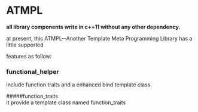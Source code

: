 # ATMPL

**all library components write in c++11 without any other dependency.**

at present, this ATMPL--Another Template Meta Programming Library has a little supported  

features as follow:  

### functional_helper  
include function traits and a enhanced bind template class.  

#####function_traits  
 it provide a template class named function_traits<template T>. 
you can obtain type information on compile-time like return type, 
arguments' type. it support function pointer,member function pointer, 
member object pointer,lambda and functor.(no support for bind expression,see next).  

#####bind--enhanced std::bind  
 this version of bind also supports whatever std::bind supports for binding. 
it allow you obtain type information of the bonded callable objects as function_traits provided. 
bind::underlying_type is the very original callable type. it can obtain very original callable type information 
of any recursive bind(not std::bind) you have made.  

  

all of it programmed with standard c++11. 
this library supports any compilers as long as they support c++11 standard.

  

examples:
```c++ 
void test(int,char*){}
auto f1 = functional_helper::bind(test, _1,_2);
auto f2 = functional_helper::bind(f1, _1, _2);
auto test_lambda = [](int, char*)->void{};
```
obtain argument: 
```c++
functional_helper::function_traits<decltype(test)>::arg<1>::type//char*
decltype(f1)::underlying_type::arg<1>::type //char*
decltype(f2)::underlying_type::arg<1>::type //char*
decltype(test_lambda)::underlying_type::arg<1>::type //char*
f1('A');
f2('B');
test_lambda(1,'C');
```



### Any

Safe, generic container for single values of different value types. **similar to [boost.Any](http://www.boost.org/doc/libs/1_60_0/doc/html/any.html)**

example:


```c++
template<typename _T>
void pod_test(any &v)
{
  //print content in any container.
	std::cout << "any cast to " << typeid(_T).name() 
      << " : " << any::cast<_T>(v) <<std::endl;
}
any ret()
{
	int i = 1;
	return any(i);
}
any v(short(1));
pod_test<short>(v); // print 1

any v_int(int(2));
pod_test<int>(v_int);// print 2

any v_long(long(3));
pod_test<long>(v_long);// print 3

any v_longlong((long long)(4));
pod_test<long long>(v_longlong);// print 4

any v_char(char('5'));
pod_test<char>(v_char);// print 5

char str[] = "hello world";
any v_cptr(str);
pod_test<char const *>(v_cptr);// print "hello world"

any v_string(std::string("HI! string any cast"));
pod_test<std::string>(v_string);// print "HI! string any cast"

any any_0;
any any_1(ret());
pod_test<int>(any_1);// print 1

any any_2(any_1);
pod_test<int>(any_2);// print 1

any any_3 = ret();
pod_test<int>(any_3);// print 1

any any_4 = any_1;
pod_test<int>(any_4);// print 1

any any_5 = any(int(5));
pod_test<int>(any_5);// print 5

std::vector<any> any_vec;
any_vec.push_back('A');
any_vec.push_back(short(1));
any_vec.push_back(int(2));
any_vec.push_back(str);
any_vec.push_back(std::string("hello any,world"));
pod_test<char>(any_vec[0]);// print A
pod_test<short>(any_vec[1]);// print 1
pod_test<int>(any_vec[2]);// print 2
pod_test<char const *>(any_vec[3]);// print "hello world"
pod_test<std::string>(any_vec[4]);// print "hello any,world"
```
**all test on VS2015/GCC 5.3.0/Clang 3.8.0**